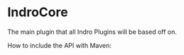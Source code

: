 # IndroCore
The main plugin that all Indro Plugins will be based off on.


How to include the API with Maven:
````

````
